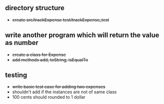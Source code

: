 ## directory structure

- ~~create src/trackExpense test/trackExpense_test~~

## write another program which will return the value as number

- ~~create a class for Expense~~
- ~~add methods add, toString, isEqualTo~~

## testing

- ~~write basic test case for adding two expenses~~
- shouldn't add if the instances are not of same class
- 100 cents should rounded to 1 dollar
